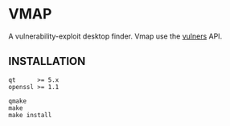 # VMAP

A vulnerability-exploit desktop finder. Vmap use the [vulners](https://vulners.com/api/v3/) API.

## INSTALLATION

```shell
qt      >= 5.x
openssl >= 1.1
```
```shell
qmake
make
make install
```
